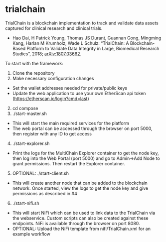 # trialchain

TrialChain is a blockchain implementation to track and validate data assets captured for clinical research and clinical trials.

* Hao Dai, H Patrick Young, Thomas JS Durant, Guannan Gong, Mingming Kang, Harlan M Krumholz, Wade L Schulz: “TrialChain: A Blockchain-Based Platform to Validate Data Integrity in Large, Biomedical Research Studies”, 2018; [arXiv:1807.03662](http://arxiv.org/abs/1807.03662).


To start with the framework:

1. Clone the repository
2. Make necessary configuration changes
  - Set the wallet addresses needed for private/public keys
  - Update the web application to use your own EtherScan api token (https://etherscan.io/login?cmd=last)
2. cd compose
3. ./start-master.sh
  - This will start the main required services for the platform
  - The web portal can be accessed through the browser on port 5000, then register with any ID to get access
4. ./start-explorer.sh 
  - Print the logs for the MultiChain Explorer container to get the node key, then log into the Web Portal (port 5000) and go to Admin->Add Node to grant permissions. Then restart the Explorer container. 
5. OPTIONAL: ./start-client.sh
  - This will create another node that can be added to the blockchain network. Once started, view the logs to get the node key and give permissions as described in #4
6. ./start-nifi.sh
  - This will start NiFi which can be used to link data to the TrialChain via the webservice. Custom scripts can also be created against these endpoints. NiFi is available through the browser on port 8080.
  - OPTIONAL: Upload the NiFi template from nifi/TrialChain.xml for an example workflow 
 
